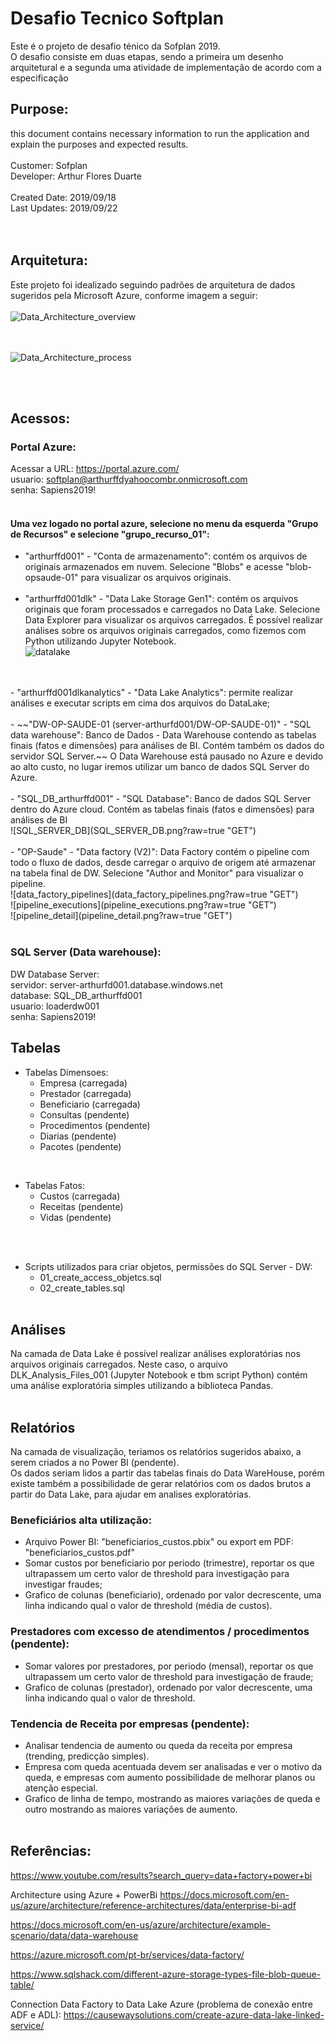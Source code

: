 # Desafio Tecnico Softplan
Este é o projeto de desafio ténico da Sofplan 2019.<br />
O desafio consiste em duas etapas, sendo a primeira um desenho arquitetural e a segunda uma atividade de implementação de acordo com a especificação <br />

## Purpose: 
  this document contains necessary information to run the application and explain the purposes and expected results.<br />
<br />
Customer: Sofplan <br />
Developer: Arthur Flores Duarte <br />
<br />
Created Date: 2019/09/18 <br />
Last Updates:  2019/09/22 <br />
<br /><br />

## Arquitetura:
Este projeto foi idealizado seguindo padrões de arquitetura de dados sugeridos pela Microsoft Azure, conforme imagem a seguir:<br /><br />
![Data_Architecture_overview](Data_Architecture_overview.jpg?raw=true "GET")

<br /><br />
![Data_Architecture_process](Data_Architecture_process.jpg?raw=true "GET")

<br /><br />

## Acessos:

### Portal Azure:
Acessar a URL: https://portal.azure.com/ <br />
usuario: softplan@arthurffdyahoocombr.onmicrosoft.com  <br />
senha: Sapiens2019! <br /><br />

#### Uma vez logado no portal azure, selecione no menu da esquerda "Grupo de Recursos" e selecione "grupo_recurso_01":
- "arthurffd001" - "Conta de armazenamento": contém os arquivos de originais armazenados em nuvem. Selecione "Blobs" e acesse "blob-opsaude-01" para visualizar os arquivos originais. <br /><br />
- "arthurffd001dlk" - "Data Lake Storage Gen1": contém os arquivos originais que foram processados e carregados no Data Lake. Selecione Data Explorer para visualizar os arquivos carregados. É possível realizar análises sobre os arquivos originais carregados, como fizemos com Python utilizando Jupyter Notebook.<br />
![datalake](datalake.png?raw=true "GET")
<br />
<br />
- "arthurffd001dlkanalytics" - "Data Lake Analytics": permite realizar análises e executar scripts em cima dos arquivos do DataLake; <br /><br />
- ~~"DW-OP-SAUDE-01 (server-arthurfd001/DW-OP-SAUDE-01)" - "SQL data warehouse": Banco de Dados - Data Warehouse contendo as tabelas finais (fatos e dimensões) para análises de BI. Contém também os dados do servidor SQL Server.~~  O Data Warehouse está pausado no Azure e devido ao alto custo, no lugar iremos utilizar um banco de dados SQL Server do Azure.<br /><br />
- "SQL_DB_arthurffd001" - "SQL Database": Banco de dados SQL Server dentro do Azure cloud. Contém as tabelas finais (fatos e dimensões) para análises de BI <br />
![SQL_SERVER_DB](SQL_SERVER_DB.png?raw=true "GET")
<br /><br />
- "OP-Saude" - "Data factory (V2)": Data Factory contém o pipeline com todo o fluxo de dados, desde carregar o arquivo de origem até armazenar na tabela final de DW. Selecione "Author and Monitor" para visualizar o pipeline. <br />
![data_factory_pipelines](data_factory_pipelines.png?raw=true "GET")<br/>
![pipeline_executions](pipeline_executions.png?raw=true "GET")<br/>
![pipeline_detail](pipeline_detail.png?raw=true "GET")
<br /><br />


### SQL Server (Data warehouse):
DW Database Server:<br />
servidor: server-arthurfd001.database.windows.net<br />
database: SQL_DB_arthurffd001 <br />
usuario: loaderdw001 <br />
senha:  Sapiens2019! <br />


## Tabelas
- Tabelas Dimensoes:<br />
	- Empresa (carregada)
	- Prestador (carregada)
	- Beneficiario (carregada)
	- Consultas (pendente)
	- Procedimentos (pendente)
	- Diarias (pendente)
	- Pacotes (pendente)
 <br />
 
- Tabelas Fatos:
	- Custos (carregada)
	- Receitas (pendente) 
	- Vidas  (pendente)

<br /><br />
- Scripts utilizados para criar objetos, permissões do SQL Server - DW:
	- 01_create_access_objetcs.sql
	- 02_create_tables.sql
<br /><br />

## Análises
Na camada de Data Lake é possível realizar análises exploratórias nos arquivos originais carregados. 
Neste caso, o arquivo DLK_Analysis_Files_001 (Jupyter Notebook e tbm script Python) contém uma análise exploratória simples utilizando a biblioteca Pandas.
<br /><br />

## Relatórios
Na camada de visualização, teriamos os relatórios sugeridos abaixo, a serem criados a no Power BI (pendente).<br />
Os dados seriam lidos a partir das tabelas finais do Data WareHouse, porém existe também a possibilidade de gerar relatórios com os dados brutos a partir do Data Lake, para ajudar em analises exploratórias.<br />

### Beneficiários alta utilização:
- Arquivo Power BI: "beneficiarios_custos.pbix" ou  export em PDF: "beneficiarios_custos.pdf"
- Somar custos por beneficiario por periodo (trimestre), reportar os que ultrapassem um certo valor de threshold para investigação para investigar fraudes;
- Grafico de colunas (beneficiario), ordenado por valor decrescente, uma linha indicando qual o valor de threshold (média de custos).

### Prestadores com excesso de atendimentos / procedimentos (pendente):
- Somar valores por prestadores, por periodo (mensal), reportar os que ultrapassem um certo valor de threshold para investigação de fraude;
- Grafico de colunas (prestador), ordenado por valor decrescente, uma linha indicando qual o valor de threshold.

### Tendencia de Receita por empresas (pendente):
- Analisar tendencia de aumento ou queda da receita por empresa (trending, predicção simples). 
- Empresa com queda acentuada devem ser analisadas e ver o motivo da queda, e empresas com aumento possibilidade de melhorar planos ou atenção especial.
- Grafico de linha de tempo, mostrando as maiores variações de queda e outro mostrando as maiores variações de aumento.
<br /><br />

## Referências:
https://www.youtube.com/results?search_query=data+factory+power+bi

Architecture using Azure + PowerBi
https://docs.microsoft.com/en-us/azure/architecture/reference-architectures/data/enterprise-bi-adf

https://docs.microsoft.com/en-us/azure/architecture/example-scenario/data/data-warehouse

https://azure.microsoft.com/pt-br/services/data-factory/

https://www.sqlshack.com/different-azure-storage-types-file-blob-queue-table/

Connection Data Factory to Data Lake Azure (problema de conexão entre ADF e ADL):
https://causewaysolutions.com/create-azure-data-lake-linked-service/
